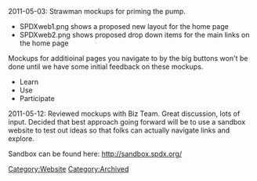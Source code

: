 2011-05-03: Strawman mockups for priming the pump.

  - SPDXweb1.png shows a proposed new layout for the home page
  - SPDXweb2.png shows proposed drop down items for the main links on
    the home page

Mockups for additioinal pages you navigate to by the big buttons won't
be done until we have some initial feedback on these mockups.

  - Learn
  - Use
  - Participate

2011-05-12: Reviewed mockups with Biz Team. Great discussion, lots of
input. Decided that best approach going forward will be to use a sandbox
website to test out ideas so that folks can actually navigate links and
explore.

Sandbox can be found here: <http://sandbox.spdx.org/>

[Category:Website](Category:Website "wikilink")
[Category:Archived](Category:Archived "wikilink")
